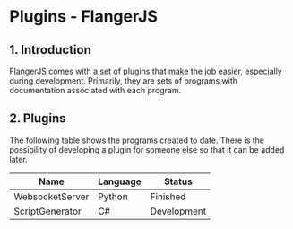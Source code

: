 # Plugins - FlangerJS

## 1. Introduction

FlangerJS comes with a set of plugins that make the job easier, especially during development. Primarily, they are sets of programs with documentation associated with each program.

## 2. Plugins

The following table shows the programs created to date. There is the possibility of developing a plugin for someone else so that it can be added later.

|Name|Language|Status|
|-|-|-|
|WebsocketServer|Python|Finished|
|ScriptGenerator|C#|Development|